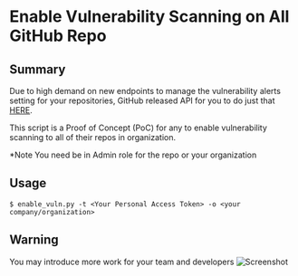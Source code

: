 # Enable Vulnerability Scanning on All GitHub Repo

## Summary
Due to high demand on new endpoints to manage the vulnerability alerts setting for your repositories, GitHub released API for you to do just that [HERE](https://developer.github.com/changes/2019-04-24-vulnerability-alerts/).

This script is a Proof of Concept (PoC) for any to enable vulnerability scanning to all of their repos in organization.

*Note
You need be in Admin role for the repo or your organization

## Usage

```$ enable_vuln.py -t <Your Personal Access Token> -o <your company/organization>```

## Warning
You may introduce more work for your team and developers
![Screenshot](more_work.png)